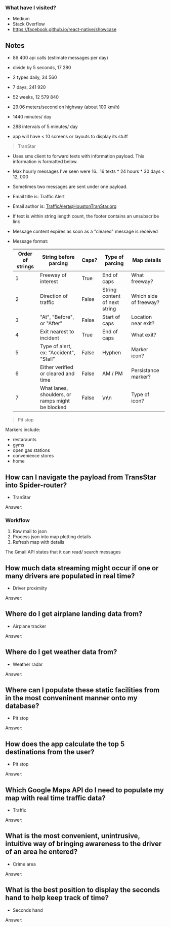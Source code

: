 ### What have I visited?

- Medium
- Stack Overflow
- https://facebook.github.io/react-native/showcase

## Notes

- 86 400 api calls (estimate messages per day)
- divide by 5 seconds, 17 280
- 2 types daily, 34 560
- 7 days, 241 920
- 52 weeks, 12 579 840

- 29.06 meters/second on highway (about 100 km/h)

- 1440 minutes/ day
- 288 intervals of 5 minutes/ day

- app will have < 10 screens or layouts to display its stuff

> TranStar

- Uses sms client to forward texts with information payload. This information is formatted below.
- Max hourly messages I've seen were 16.. 16 texts \* 24 hours \* 30 days < 12, 000
- Sometimes two messages are sent under one payload.
- Email title is: Traffic Alert
- Email author is: TrafficAlert@HoustonTranStar.org
- If text is within string length count, the footer contains an unsubscribe link
- Message content expires as soon as a "cleared" message is received
- Message format:

  | Order of strings | String before parcing                            | Caps? | Type of parcing               | Map details            |
  | ---------------- | ------------------------------------------------ | ----- | ----------------------------- | ---------------------- |
  | 1                | Freeway of interest                              | True  | End of caps                   | What freeway?          |
  | 2                | Direction of traffic                             | False | String content of next string | Which side of freeway? |
  | 3                | "At", "Before", or "After"                       | False | Start of caps                 | Location near exit?    |
  | 4                | Exit nearest to incident                         | True  | End of caps                   | What exit?             |
  | 5                | Type of alert, ex: "Accident", "Stall"           | False | Hyphen                        | Marker icon?           |
  | 6                | Either verified or cleared and time              | False | AM / PM                       | Persistance marker?    |
  | 7                | What lanes, shoulders, or ramps might be blocked | False | \n\n                          | Type of icon?          |

> Pit stop

Markers include:

- restaraunts
- gyms
- open gas stations
- convenience stores
- home

## How can I navigate the payload from TransStar into Spider-router?

- TranStar

Answer:

### Workflow

1. Raw mail to json
2. Process json into map plotting details
3. Refresh map with details

The Gmail API states that it can read/ search messages

## How much data streaming might occur if one or many drivers are populated in real time?

- Driver proximiity

Answer:

## Where do I get airplane landing data from?

- Airplane tracker

Answer:

## Where do I get weather data from?

- Weather radar

Answer:

## Where can I populate these static facilities from in the most conveninent manner onto my database?

- Pit stop

Answer:

## How does the app calculate the top 5 destinations from the user?

- Pit stop

Answer:

## Which Google Maps API do I need to populate my map with real time traffic data?

- Traffic

Answer:

## What is the most convenient, unintrusive, intuitive way of bringing awareness to the driver of an area he entered?

- Crime area

Answer:

## What is the best position to display the seconds hand to help keep track of time?

- Seconds hand

Answer:
